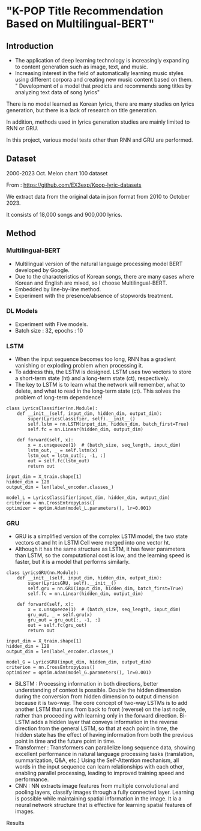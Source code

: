 
# "K-POP Title Recommendation Based on Multilingual-BERT"

## Introduction
- The application of deep learning technology is increasingly expanding to content generation such as image, text, and music.
- Increasing interest in the field of automatically learning music styles using different corpora and creating new music content based on them.
" Development of a model that predicts and recommends song titles by analyzing text data of song lyrics"

There is no model learned as Korean lyrics, there are many studies on lyrics generation, but there is a lack of research on title generation.

In addition, methods used in lyrics generation studies are mainly limited to RNN or GRU.

In this project, various model tests other than RNN and GRU are performed.

## Dataset

2000-2023 Oct. Melon chart 100 dataset

From : https://github.com/EX3exp/Kpop-lyric-datasets

We extract data from the original data in json format from 2010 to October 2023.

It consists of 18,000 songs and 900,000 lyrics.

## Method

### Multilingual-BERT
- Multilingual version of the natural language processing model BERT developed by Google.
- Due to the characteristics of Korean songs, there are many cases where Korean and English are mixed, so I choose Multilingual-BERT.
- Embedded by line-by-line method.
- Experiment with the presence/absence of stopwords treatment.

### DL Models
- Experiment with Five models.
- Batch size : 32, epochs : 10

### LSTM
- When the input sequence becomes too long, RNN has a gradient vanishing or exploding problem when processing it.
- To address this, the LSTM is designed. LSTM uses two vectors to store a short-term state (ht) and a long-term state (ct), respectively.
- The key to LSTM is to learn what the network will remember, what to delete, and what to read in the long-term state (ct). This solves the problem of long-term dependence!
```
class LyricsClassifier(nn.Module):
    def __init__(self, input_dim, hidden_dim, output_dim):
        super(LyricsClassifier, self).__init__()
        self.lstm = nn.LSTM(input_dim, hidden_dim, batch_first=True)
        self.fc = nn.Linear(hidden_dim, output_dim)

    def forward(self, x):
        x = x.unsqueeze(1)  # (batch_size, seq_length, input_dim)
        lstm_out, _ = self.lstm(x)
        lstm_out = lstm_out[:, -1, :]
        out = self.fc(lstm_out)
        return out

input_dim = X_train.shape[1]
hidden_dim = 128
output_dim = len(label_encoder.classes_)

model_L = LyricsClassifier(input_dim, hidden_dim, output_dim)
criterion = nn.CrossEntropyLoss()
optimizer = optim.Adam(model_L.parameters(), lr=0.001)
```

### GRU
- GRU is a simplified version of the complex LSTM model, the two state vectors ct and ht in LSTM Cell were merged into one vector ht.
- Although it has the same structure as LSTM, it has fewer parameters than LSTM, so the computational cost is low, and the learning speed is faster, but it is a model that performs similarly.
```
class LyricsGRU(nn.Module):
    def __init__(self, input_dim, hidden_dim, output_dim):
        super(LyricsGRU, self).__init__()
        self.gru = nn.GRU(input_dim, hidden_dim, batch_first=True)
        self.fc = nn.Linear(hidden_dim, output_dim)

    def forward(self, x):
        x = x.unsqueeze(1)  # (batch_size, seq_length, input_dim)
        gru_out, _ = self.gru(x)
        gru_out = gru_out[:, -1, :]
        out = self.fc(gru_out)
        return out

input_dim = X_train.shape[1]
hidden_dim = 128
output_dim = len(label_encoder.classes_)

model_G = LyricsGRU(input_dim, hidden_dim, output_dim)
criterion = nn.CrossEntropyLoss()
optimizer = optim.Adam(model_G.parameters(), lr=0.001)
```
- BiLSTM : Processing information in both directions, better understanding of context is possible. Double the hidden dimension during the conversion from hidden dimension to output dimension because it is two-way. The core concept of two-way LSTMs is to add another LSTM that runs from back to front (reverse) on the last node, rather than proceeding with learning only in the forward direction. Bi-LSTM adds a hidden layer that conveys information in the reverse direction from the general LSTM, so that at each point in time, the hidden state has the effect of having information from both the previous point in time and the future point in time.
- Transformer : Transformers can parallelize long sequence data, showing excellent performance in natural language processing tasks (translation, summarization, Q&A, etc.) Using the Self-Attention mechanism, all words in the input sequence can learn relationships with each other, enabling parallel processing, leading to improved training speed and performance.
- CNN : NN extracts image features from multiple convolutional and pooling layers, classify images through a fully connected layer. Learning is possible while maintaining spatial information in the image. It ia a neural network structure that is effective for learning spatial features of images.

Results

